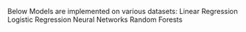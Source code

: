 Below Models are implemented on various datasets:
Linear Regression
Logistic Regression
Neural Networks
Random Forests

